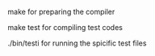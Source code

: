 make 
for preparing the compiler

make test
for compiling test codes

./bin/testi
for running the spicific test files
